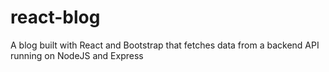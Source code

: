# react-blog
A blog built with React and Bootstrap that fetches data from a backend API running on NodeJS and Express
